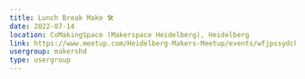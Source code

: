 ```yaml
---
title: Lunch Break Make 🛠️
date: 2022-07-14
location: CoMakingSpace (Makerspace Heidelberg), Heidelberg
link: https://www.meetup.com/Heidelberg-Makers-Meetup/events/wfjpssydckbsb/
usergroup: makershd
type: usergroup
---
```

